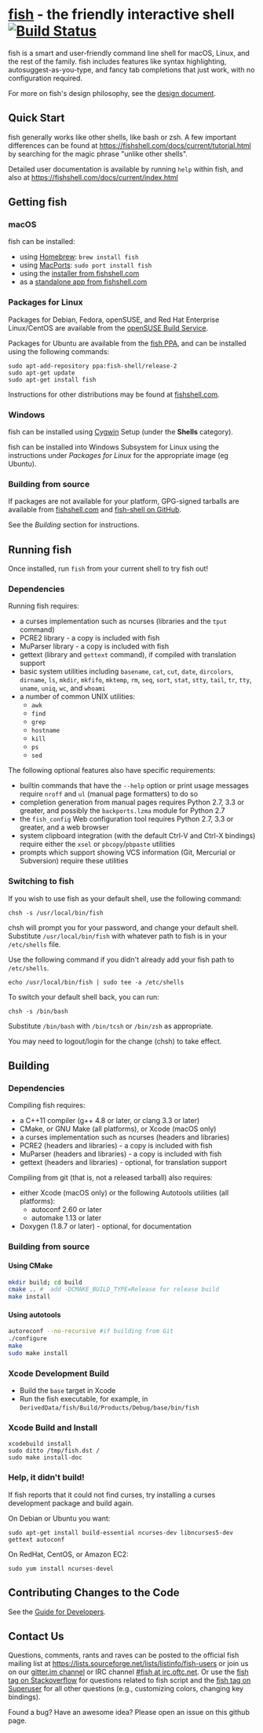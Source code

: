 [fish](https://fishshell.com/) - the friendly interactive shell [![Build Status](https://travis-ci.org/fish-shell/fish-shell.svg?branch=master)](https://travis-ci.org/fish-shell/fish-shell)
================================================

fish is a smart and user-friendly command line shell for macOS, Linux, and the rest of the family.
fish includes features like syntax highlighting, autosuggest-as-you-type, and fancy tab completions
that just work, with no configuration required.

For more on fish's design philosophy, see the [design document](https://fishshell.com/docs/current/design.html).

## Quick Start

fish generally works like other shells, like bash or zsh. A few important differences can be found at <https://fishshell.com/docs/current/tutorial.html> by searching for the magic phrase "unlike other shells".

Detailed user documentation is available by running `help` within fish, and also at <https://fishshell.com/docs/current/index.html>

## Getting fish

### macOS

fish can be installed:

* using [Homebrew](http://brew.sh/): `brew install fish`
* using [MacPorts](https://www.macports.org/): `sudo port install fish`
* using the [installer from fishshell.com](https://fishshell.com/)
* as a [standalone app from fishshell.com](https://fishshell.com/)

### Packages for Linux

Packages for Debian, Fedora, openSUSE, and Red Hat Enterprise Linux/CentOS are available from the
[openSUSE Build
Service](https://software.opensuse.org/download.html?project=shells%3Afish%3Arelease%3A2&package=fish).

Packages for Ubuntu are available from the [fish
PPA](https://launchpad.net/~fish-shell/+archive/ubuntu/release-2), and can be installed using the
following commands:

```
sudo apt-add-repository ppa:fish-shell/release-2
sudo apt-get update
sudo apt-get install fish
```

Instructions for other distributions may be found at [fishshell.com](https://fishshell.com).

### Windows

fish can be installed using [Cygwin](https://cygwin.com/) Setup (under the **Shells** category).

fish can be installed into Windows Subsystem for Linux using the instructions under *Packages for
Linux* for the appropriate image (eg Ubuntu).

### Building from source

If packages are not available for your platform, GPG-signed tarballs are available from
[fishshell.com](https://fishshell.com/) and [fish-shell on
GitHub](https://github.com/fish-shell/fish-shell/releases).

See the *Building* section for instructions.

## Running fish

Once installed, run `fish` from your current shell to try fish out!

### Dependencies

Running fish requires:

* a curses implementation such as ncurses (libraries and the `tput` command)
* PCRE2 library - a copy is included with fish
* MuParser library - a copy is included with fish
* gettext (library and `gettext` command), if compiled with translation support
* basic system utilities including `basename`, `cat`, `cut`, `date`, `dircolors`, `dirname`, `ls`,
  `mkdir`, `mkfifo`, `mktemp`, `rm`, `seq`, `sort`, `stat`, `stty`, `tail`, `tr`, `tty`, `uname`,
  `uniq`, `wc`, and `whoami`
* a number of common UNIX utilities:
    * `awk`
    * `find`
    * `grep`
    * `hostname`
    * `kill`
    * `ps`
    * `sed`

The following optional features also have specific requirements:

* builtin commands that have the `--help` option or print usage messages require `nroff` and
  `ul` (manual page formatters) to do so
* completion generation from manual pages requires Python 2.7, 3.3 or greater, and possibly the
  `backports.lzma` module for Python 2.7
* the `fish_config` Web configuration tool requires Python 2.7, 3.3 or greater, and a web browser
* system clipboard integration (with the default Ctrl-V and Ctrl-X bindings) require either the
  `xsel` or `pbcopy`/`pbpaste` utilities
* prompts which support showing VCS information (Git, Mercurial or Subversion) require these
  utilities

### Switching to fish

If you wish to use fish as your default shell, use the following command:

	chsh -s /usr/local/bin/fish

chsh will prompt you for your password, and change your default shell. Substitute `/usr/local/bin/fish` with whatever path to fish is in your `/etc/shells` file.

Use the following command if you didn't already add your fish path to `/etc/shells`.

    echo /usr/local/bin/fish | sudo tee -a /etc/shells

To switch your default shell back, you can run:

	chsh -s /bin/bash

Substitute `/bin/bash` with `/bin/tcsh` or `/bin/zsh` as appropriate.

You may need to logout/login for the change (chsh) to take effect.

## Building

### Dependencies

Compiling fish requires:

* a C++11 compiler (g++ 4.8 or later, or clang 3.3 or later)
* CMake, or GNU Make (all platforms), or Xcode (macOS only)
* a curses implementation such as ncurses (headers and libraries)
* PCRE2 (headers and libraries) - a copy is included with fish
* MuParser (headers and libraries) - a copy is included with fish
* gettext (headers and libraries) - optional, for translation support

Compiling from git (that is, not a released tarball) also requires:

* either Xcode (macOS only) or the following Autotools utilities (all platforms):
    * autoconf 2.60 or later
    * automake 1.13 or later
* Doxygen (1.8.7 or later) - optional, for documentation

### Building from source

#### Using CMake

```bash
mkdir build; cd build
cmake .. #  add -DCMAKE_BUILD_TYPE=Release for release build
make install
```

#### Using autotools

```bash
autoreconf --no-recursive #if building from Git
./configure
make
sudo make install
```

### Xcode Development Build

* Build the `base` target in Xcode
* Run the fish executable, for example, in `DerivedData/fish/Build/Products/Debug/base/bin/fish`

### Xcode Build and Install

    xcodebuild install
    sudo ditto /tmp/fish.dst /
    sudo make install-doc

### Help, it didn't build!

If fish reports that it could not find curses, try installing a curses development package and build again.

On Debian or Ubuntu you want:

    sudo apt-get install build-essential ncurses-dev libncurses5-dev gettext autoconf

On RedHat, CentOS, or Amazon EC2:

    sudo yum install ncurses-devel

## Contributing Changes to the Code

See the [Guide for Developers](CONTRIBUTING.md).

## Contact Us

Questions, comments, rants and raves can be posted to the official fish mailing list at <https://lists.sourceforge.net/lists/listinfo/fish-users> or join us on our [gitter.im channel](https://gitter.im/fish-shell/fish-shell) or IRC channel [#fish at irc.oftc.net](https://webchat.oftc.net/?channels=fish). Or use the [fish tag on Stackoverflow](https://stackoverflow.com/questions/tagged/fish) for questions related to fish script and the [fish tag on Superuser](https://superuser.com/questions/tagged/fish) for all other questions (e.g., customizing colors, changing key bindings).

Found a bug? Have an awesome idea? Please open an issue on this github page.
